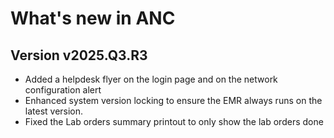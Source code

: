 # What's new in ANC

## Version v2025.Q3.R3

>
- Added a helpdesk flyer on the login page and on the network configuration alert
- Enhanced system version locking to ensure the EMR always runs on the latest version.
- Fixed the Lab orders summary printout to only show the lab orders done